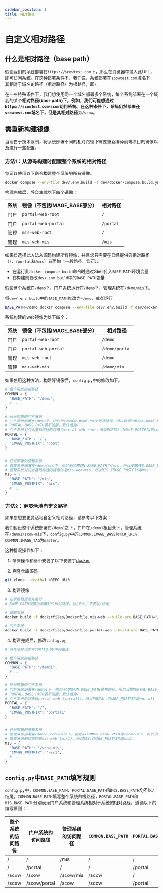 ```yaml
---
sidebar_position: 1
title: 相对路径
---
```


# 自定义相对路径

## 什么是相对路径（base path）

假设我们的系统部署在`https://scowtest.com`下，那么在浏览器中输入此URL，即可访问系统。在这种部署条件下，我们说，系统部署在`scowtest.com`域名下，其相对于域名的路径（相对路径）为根路径，即`/`。

在一些特殊条件下，我们想使用同一个域名部署多个系统，每个系统部署在一个域名的某个**相对路径(base path)**下，例如，我们可能想通过`https://scowtest.com/scow`访问系统。在这种条件下，系统仍然部署在`scowtest.com`域名下，但是其**相对路径**为`/scow`。

## 需重新构建镜像

当前由于技术限制，将系统部署不同的相对路径下需要重新编译前端项目的镜像以及进行一些配置。

### 方法1：从源码构建时配置整个系统的相对路径

您可以使用以下命令构建整个系统的所有镜像。

```bash
docker compose --env-file dev/.env.build -f dev/docker-compose.build.yml build 
```

构建完成后，将会生成以下四个镜像：

| 系统 | 镜像（不包括IMAGE_BASE部分） | 相对路径  |
| ---- | ---------------------------- | --------- |
| 门户 | `portal-web-root`            | `/`       |
| 门户 | `portal-web-portal`          | `/portal` |
| 管理 | `mis-web-root`               | `/`       |
| 管理 | `mis-web-mis`                | `/mis`    |

如果您选择此方法从源码构建所有镜像，并且您只需要在已经提供的相对路径（`/`、`/portal`和`/mis`）前面加上一段路径，您可以

- 在运行此`docker compose build`命令时通过Shell传入`BASE_PATH`环境变量
- 在构建前修改`dev/.env.build`中的`BASE_PATH`变量

假设整个系统在`/demo`下，门户系统运行在`/demo`下，管理系统在`/demo/mis`下。
 
将`dev/.env.build`中的`BASE_PATH`修改为`/demo`，或者运行

```sh
BASE_PATH=/demo docker compose --env-file dev/.env.build -f dev/docker-compose.build.yml build 
```

系统构建的web镜像为以下四个：

| 系统 | 镜像（不包括IMAGE_BASE部分） | 相对路径       |
| ---- | ---------------------------- | -------------- |
| 门户 | `portal-web-root`            | `/demo`        |
| 门户 | `portal-web-portal`          | `/demo/portal` |
| 管理 | `mis-web-root`               | `/demo`        |
| 管理 | `mis-web-mis`                | `/demo/mis`    |

如果使用这种方法，构建好镜像后，`config.py`中的修改如下。

```python
# 整个系统的根路径
COMMON = {
  "BASE_PATH": "/demo",
  # ...
}

# 已经部署的门户系统
# 门户系统部署在/demo下，相对于COMMON.BASE_PATH是根路径，所以设置PORTAL.BASE_PATH为/
# PORTAL.BASE_PATH若不设置，默认值为/
# 门户系统对应此基础路径的镜像为portal-web-root，所以PORTAL.IMAGE_POSTFIX取root
PORTAL = {
  "BASE_PATH": "/",
  "IMAGE_POSTFIX": "root"
}


# 已经部署的管理系统
# 管理系统部署在/demo/mis下，相对于COMMON.BASE_PATH为/mis，所以设置MIS.BASE_PATH为/scow-mis
# 管理系统对应此基础路径的镜像的是mis-web-mis，所以MIS.IMAGE_POSTFIX取mis
MIS = {
  "BASE_PATH": "/mis",
  "IMAGE_POSTFIX": "mis",
  # ...
}

```

### 方法2：更灵活地自定义路径

如果您想要更灵活地自定义相对路径，请参考以下方案：

我们假设整个系统部署在`/demo1`之下，门户在`/demo1`根目录下，管理系统在`/demo1/scow-mis`下，`config.py`中的`COMMON.IMAGE_BASE`为`%CR_URL%`，`COMMON.IMAGE_TAG`为`master`。

这种情况操作如下：

1. 确保操作机器中安装了以下安装了[docker](https://docs.docker.com/engine/install/)

2. 克隆仓库源码

```bash
git clone --depth=1 %REPO_URL%
```

3. 构建镜像

```bash
# 在项目根目录处运行
# BASE_PATH设置为部署时的相对路径，以/开头，不要以/结尾

# 管理系统
docker build -f dockerfiles/Dockerfile.mis-web --build-arg BASE_PATH="/demo1/scow-mis" -t "%CR_URL%/mis-web-mis1:master" .

# 门户系统
docker build -f dockerfiles/Dockerfile.portal-web --build-arg BASE_PATH="/demo1" -t "%CR_URL%/portal-web-portal1:master" .
```

4. 构建完成后，修改`config.py`

```python
# 具体注释请参考config.py中的备注

# 整个系统的根路径
COMMON = {
  "BASE_PATH": "/demo1",
  # ...
}

# 已经部署的门户系统
# 门户系统部署在/demo1下，相对于COMMON.BASE_PATH是根路径，所以设置PORTAL.BASE_PATH为/
# PORTAL.BASE_PATH若不设置，默认值为/
# 门户系统的镜像是portal-web-{portal1}，所以PORTAL.IMAGE_POSTFIX取portal1
PORTAL = {
  "BASE_PATH": "/",
  "IMAGE_POSTFIX": "portal1"
}


# 已经部署的管理系统
# 管理系统部署在/demo1/scow-mis下，相对于COMMON.BASE_PATH为/scow-mis，所以设置MIS.BASE_PATH为/scow-mis
# 管理系统的镜像的是mis-web-{mis1}，所以MIS.IMAGE_POSTFIX取mis1
MIS = {
  "BASE_PATH": "/scow-mis",
  "IMAGE_POSTFIX": "mis1",
  # ...
}

```

## `config.py`中`BASE_PATH`填写规则

`config.py`中，`COMMON.BASE_PATH`、`PORTAL.BASE_PATH`和`MIS.BASE_PATH`均不以`/`结尾。`COMMON.BASE_PATH`填写整个系统的根路径，`PORTAL.BASE_PATH`和`MIS.BASE_PATH`分别表示门户系统和管理系统相对于系统的相对路径，遵循以下的编写原则：

| 整个系统的访问路径 | 门户系统的访问路径 | 管理系统的访问路径 | `COMMON.BASE_PATH` | `PORTAL.BASE_PATH` | `MIS.BASE_PATH` |
| ------------------ | ------------------ | ------------------ | ------------------ | ------------------ | --------------- |
| /                  | /                  | /mis               | /                  | /                  | /mis            |
| /                  | /portal            | /                  | /                  | /portal            | /               |
| /scow              | /scow              | /scow/mis          | /scow              | /                  | /mis            |
| /scow              | /scow/portal       | /scow              | /scow              | /portal            | /               |
